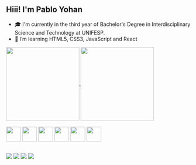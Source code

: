 ## Hiii! I'm Pablo Yohan

- 🎓 I'm currently in the third year of Bachelor's Degree in Interdisciplinary Science and Technology at UNIFESP.
- 🌱 I’m learning HTML5, CSS3, JavaScript and React


<a href="https://github.com/anuraghazra/github-readme-stats">
  <img loading="lazy" height=200 align="center" src="https://github-readme-stats.vercel.app/api?username=PabloYohan&theme=tokyonight" />
</a>
<a href="https://github.com/anuraghazra/convoychat">
  <img loading= "lazy" height=200 align="center" src="https://github-readme-stats.vercel.app/api/top-langs?username=PabloYohan&layout=compact&langs_count=8&card_width=320&theme=tokyonight&show_icons=true" />
</a>

<div style="display: inline_block"><br>
  <img src="https://cdn.jsdelivr.net/gh/devicons/devicon@latest/icons/javascript/javascript-plain.svg" width="40" height="40" />
  <img src="https://cdn.jsdelivr.net/gh/devicons/devicon@latest/icons/typescript/typescript-plain.svg" width="40" height="40" />
  <img src="https://cdn.jsdelivr.net/gh/devicons/devicon@latest/icons/nodejs/nodejs-plain.svg" width="40" height="40" />
  <img src="https://cdn.jsdelivr.net/gh/devicons/devicon@latest/icons/react/react-original.svg" width="40" height="40" />
  <img src="https://cdn.jsdelivr.net/gh/devicons/devicon@latest/icons/nextjs/nextjs-original.svg" width="40" height="40" />
  <img src="https://cdn.jsdelivr.net/gh/devicons/devicon@latest/icons/nestjs/nestjs-original.svg" width="40" height="40" />
          
</div>
  
## 
<div> 
  <a href="https://www.instagram.com/pablitoyohan" target="_blank"><img src="https://img.shields.io/badge/-Instagram-%23E4405F?style=for-the-badge&logo=instagram&logoColor=white" target="_blank"></a> 
  <a href = "mailto:pabloyohandias@gamil.com"><img src="https://img.shields.io/badge/Gmail-D14836?style=for-the-badge&logo=gmail&logoColor=white" target="_blank"></a>
  <a href="https://www.linkedin.com/in/pablo-yohan-dos-santos-dias-73586921a/" target="_blank"><img src="https://img.shields.io/badge/-LinkedIn-%230077B5?style=for-the-badge&logo=linkedin&logoColor=white" target="_blank"></a> 
   <a href="mailto:pabloyohansantos@outlook.com" target="_blank"><img src="https://img.shields.io/badge/Microsoft_Outlook-0078D4?style=for-the-badge&logo=microsoft-outlook&logoColor=white" target="_blank"></a>
</div>
